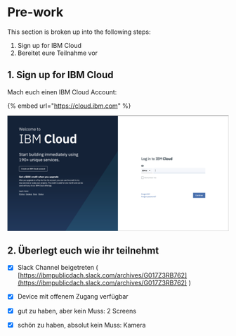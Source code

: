 # Pre-work

This section is broken up into the following steps:

1. Sign up for IBM Cloud
2. Bereitet eure Teilnahme vor

## 1. Sign up for IBM Cloud

Mach euch einen IBM Cloud Account:

{% embed url="https://cloud.ibm.com" %}

![Cloud Sign up](../.gitbook/assets/ibm-cloud-sign-up.png)

## 2. Überlegt euch wie ihr teilnehmt

* [x] Slack Channel beigetreten \( [https://ibmpublicdach.slack.com/archives/G017Z3RB762](https://ibmpublicdach.slack.com/archives/G017Z3RB762) \)
* [x] Device mit offenem Zugang verfügbar
* [x] gut zu haben, aber kein Muss: 2 Screens
* [x] schön zu haben, absolut kein Muss: Kamera

